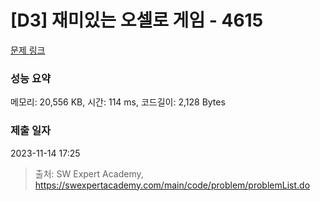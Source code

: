 # [D3] 재미있는 오셀로 게임 - 4615 

[문제 링크](https://swexpertacademy.com/main/code/problem/problemDetail.do?contestProbId=AWQmA4uK8ygDFAXj) 

### 성능 요약

메모리: 20,556 KB, 시간: 114 ms, 코드길이: 2,128 Bytes

### 제출 일자

2023-11-14 17:25



> 출처: SW Expert Academy, https://swexpertacademy.com/main/code/problem/problemList.do